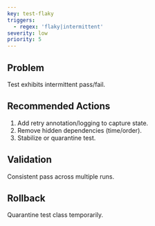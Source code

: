 ```yaml
---
key: test-flaky
triggers:
  - regex: 'flaky|intermittent'
severity: low
priority: 5
---
```

## Problem
Test exhibits intermittent pass/fail.
## Recommended Actions
1. Add retry annotation/logging to capture state.
2. Remove hidden dependencies (time/order).
3. Stabilize or quarantine test.
## Validation
Consistent pass across multiple runs.
## Rollback
Quarantine test class temporarily.
